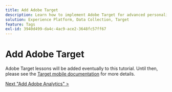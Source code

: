```yaml
---
title: Add Adobe Target
description: Learn how to implement Adobe Target for advanced personalization use cases. This lesson is part of the Implement the Experience Cloud in Mobile Android Applications tutorial.
solution: Experience Platform, Data Collection, Target
feature: Tags
exl-id: 3940d499-da4c-4ac9-ace2-3648fc57ff67
---
```

# Add Adobe Target

Adobe Target lessons will be added eventually to this tutorial. Until then, please see the [Target mobile documentation](https://aep-sdks.gitbook.io/docs/using-mobile-extensions/adobe-target) for more details.
  
[Next "Add Adobe Analytics" >](analytics.md)
